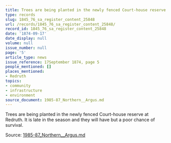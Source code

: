 ```yaml
---
title: Trees are being planted in the newly fenced Court-house reserve at Redruth.
type: records
slug: 1845_76_sa_register_content_25848
url: /records/1845_76_sa_register_content_25848/
record_id: 1845_76_sa_register_content_25848
date: '1874-09-17'
date_display: null
volume: null
issue_number: null
page: '5'
article_type: news
issue_reference: 17September 1874, page 5
people_mentioned: []
places_mentioned:
- Redruth
topics:
- community
- infrastructure
- environment
source_document: 1985-87_Northern__Argus.md
---
```


Trees are being planted in the newly fenced Court-house reserve at Redruth. It is late in the season and they will have but a poor chance of survival.

Source: [1985-87_Northern__Argus.md](/downloads/markdown/1985-87_Northern__Argus.md)
